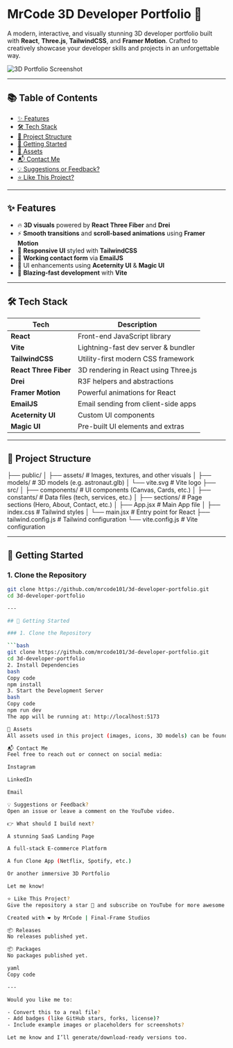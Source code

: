 # MrCode 3D Developer Portfolio 🚀

A modern, interactive, and visually stunning 3D developer portfolio built with **React**, **Three.js**, **TailwindCSS**, and **Framer Motion**. Crafted to creatively showcase your developer skills and projects in an unforgettable way.

![3D Portfolio Screenshot](./public/assets/portfolio-preview.png)

---

## 📚 Table of Contents

- [✨ Features](#-features)
- [🛠 Tech Stack](#-tech-stack)
- [📁 Project Structure](#-project-structure)
- [🚀 Getting Started](#-getting-started)
- [🔗 Assets](#-assets)
- [📬 Contact Me](#-contact-me)
- [💡 Suggestions or Feedback?](#-suggestions-or-feedback)
- [⭐ Like This Project?](#-like-this-project)

---

## ✨ Features

- 🔥 **3D visuals** powered by **React Three Fiber** and **Drei**
- ⚡ **Smooth transitions** and **scroll-based animations** using **Framer Motion**
- 🎨 **Responsive UI** styled with **TailwindCSS**
- 💌 **Working contact form** via **EmailJS**
- 🧱 UI enhancements using **Aceternity UI** & **Magic UI**
- 🚀 **Blazing-fast development** with **Vite**

---

## 🛠 Tech Stack

| Tech                  | Description                          |
| --------------------- | ------------------------------------ |
| **React**             | Front-end JavaScript library         |
| **Vite**              | Lightning-fast dev server & bundler  |
| **TailwindCSS**       | Utility-first modern CSS framework   |
| **React Three Fiber** | 3D rendering in React using Three.js |
| **Drei**              | R3F helpers and abstractions         |
| **Framer Motion**     | Powerful animations for React        |
| **EmailJS**           | Email sending from client-side apps  |
| **Aceternity UI**     | Custom UI components                 |
| **Magic UI**          | Pre-built UI elements and extras     |

---

## 📁 Project Structure

├── public/
│ ├── assets/ # Images, textures, and other visuals
│ ├── models/ # 3D models (e.g. astronaut.glb)
│ └── vite.svg # Vite logo
├── src/
│ ├── components/ # UI components (Canvas, Cards, etc.)
│ ├── constants/ # Data files (tech, services, etc.)
│ ├── sections/ # Page sections (Hero, About, Contact, etc.)
│ ├── App.jsx # Main App file
│ ├── index.css # Tailwind styles
│ └── main.jsx # Entry point for React
├── tailwind.config.js # Tailwind configuration
└── vite.config.js # Vite configuration

---

## 🚀 Getting Started

### 1. Clone the Repository

````bash
git clone https://github.com/mrcode101/3d-developer-portfolio.git
cd 3d-developer-portfolio

---

## 🚀 Getting Started

### 1. Clone the Repository

```bash
git clone https://github.com/mrcode101/3d-developer-portfolio.git
cd 3d-developer-portfolio
2. Install Dependencies
bash
Copy code
npm install
3. Start the Development Server
bash
Copy code
npm run dev
The app will be running at: http://localhost:5173

🔗 Assets
All assets used in this project (images, icons, 3D models) can be found in the /public/assets and /public/models folders.

📬 Contact Me
Feel free to reach out or connect on social media:

Instagram

LinkedIn

Email

💡 Suggestions or Feedback?
Open an issue or leave a comment on the YouTube video.

👉 What should I build next?

A stunning SaaS Landing Page

A full-stack E-commerce Platform

A fun Clone App (Netflix, Spotify, etc.)

Or another immersive 3D Portfolio

Let me know!

⭐ Like This Project?
Give the repository a star 🌟 and subscribe on YouTube for more awesome dev content and tutorials!

Created with ❤️ by MrCode | Final-Frame Studios

📦 Releases
No releases published yet.

📦 Packages
No packages published yet.

yaml
Copy code

---

Would you like me to:

- Convert this to a real file?
- Add badges (like GitHub stars, forks, license)?
- Include example images or placeholders for screenshots?

Let me know and I’ll generate/download-ready versions too.


````
